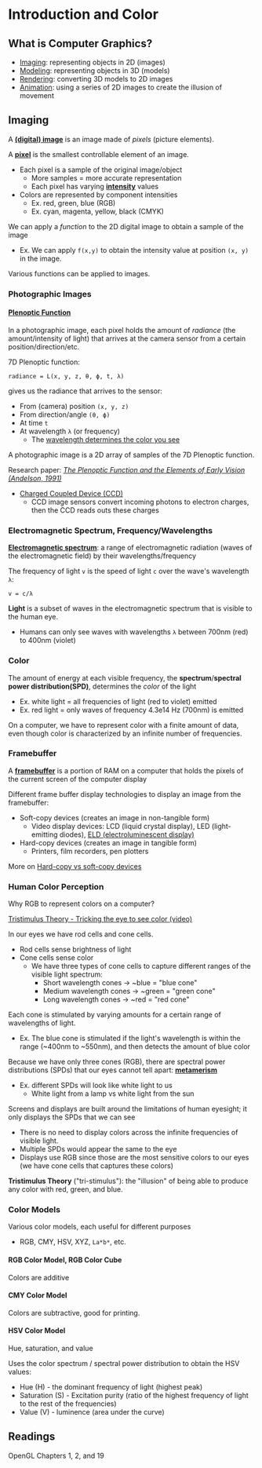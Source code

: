 # Introduction and Color

## What is Computer Graphics?
* [Imaging](https://en.wikipedia.org/wiki/Imaging): representing objects in 2D (images)
* [Modeling](https://en.wikipedia.org/wiki/3D_modeling): representing objects in 3D (models)
* [Rendering](https://en.wikipedia.org/wiki/3D_rendering): converting 3D models to 2D images
* [Animation](https://en.wikipedia.org/wiki/Computer_animation): using a series of 2D images to create the illusion of movement

## Imaging

A [**(digital) image**](https://en.wikipedia.org/wiki/Digital_image) is an image made of *pixels* (picture elements).

A [**pixel**](https://en.wikipedia.org/wiki/Pixel) is the smallest controllable element of an image.
* Each pixel is a sample of the original image/object
  * More samples = more accurate representation
  * Each pixel has varying [**intensity**](https://en.wikipedia.org/wiki/Intensity_(physics)) values
* Colors are represented by component intensities
  * Ex. red, green, blue (RGB)
  * Ex. cyan, magenta, yellow, black (CMYK)

We can apply a *function* to the 2D digital image to obtain a sample of the image
* Ex. We can apply `f(x,y)` to obtain the intensity value at position `(x, y)` in the image.

Various functions can be applied to images.

### Photographic Images

#### [Plenoptic Function](https://homepages.inf.ed.ac.uk/rbf/CVonline/LOCAL_COPIES/ASHBROOK1/node4.html)

In a photographic image, each pixel holds the amount of *radiance* (the amount/intensity of light) that arrives at the camera sensor from a certain position/direction/etc.

7D Plenoptic function:
```
radiance = L(x, y, z, θ, ϕ, t, λ) 
```

gives us the radiance that arrives to the sensor:
* From (camera) position `(x, y, z)`
* From direction/angle `(θ, ϕ)`
* At time `t`
* At wavelength `λ` (or frequency)
    * The [wavelength determines the color you see](https://en.wikipedia.org/wiki/Light)

A photographic image is a 2D array of samples of the 7D Plenoptic function.

Research paper: [*The Plenoptic Function and the Elements of Early Vision (Andelson, 1991)*](http://persci.mit.edu/pub_pdfs/elements91.pdf)

* [Charged Coupled Device (CCD)](https://en.wikipedia.org/wiki/Charge-coupled_device)
  * CCD image sensors convert incoming photons to electron charges, then the CCD reads outs these charges


### Electromagnetic Spectrum, Frequency/Wavelengths

[**Electromagnetic spectrum**](https://en.wikipedia.org/wiki/Electromagnetic_spectrum): a range of electromagnetic radiation (waves of the electromagnetic field) by their wavelengths/frequency

The frequency of light `v` is the speed of light `c` over the wave's wavelength `λ`:
```
v = c/λ
```

**Light** is a subset of waves in the electromagnetic spectrum that is visible to the human eye.
* Humans can only see waves with wavelengths `λ` between 700nm (red) to 400nm (violet)

### Color

The amount of energy at each visible frequency, the **spectrum**/**spectral power distribution(SPD)**, determines the *color* of the light
* Ex. white light = all frequencies of light (red to violet) emitted
* Ex. red light = only waves of frequency 4.3e14 Hz (700nm) is emitted

On a computer, we have to represent color with a finite amount of data, even though color is characterized by an infinite number of frequencies.

### Framebuffer

A [**framebuffer**](https://en.wikipedia.org/wiki/Framebuffer) is a portion of RAM on a computer that holds the pixels of the current screen of the computer display

Different frame buffer display technologies to display an image from the framebuffer:
* Soft-copy devices (creates an image in non-tangible form)
  * Video display devices: LCD (liquid crystal display), LED (light-emitting diodes), [ELD (electroluminescent display)](https://en.wikipedia.org/wiki/Electroluminescent_display)
* Hard-copy devices (creates an image in tangible form)
  * Printers, film recorders, pen plotters

More on [Hard-copy vs soft-copy devices](http://computergraphics-notes.blogspot.com/2013/07/hardcopy-devices.html)

### Human Color Perception

Why RGB to represent colors on a computer?

[Tristimulus Theory - Tricking the eye to see color (video)](https://www.youtube.com/watch?v=uIhTswEsymY&ab_channel=0612TVw%2FNERDfirst)

In our eyes we have rod cells and cone cells.
* Rod cells sense brightness of light
* Cone cells sense color
  * We have three types of cone cells to capture different ranges of the visible light spectrum:
    * Short wavelength cones -> ~blue = "blue cone"
    * Medium wavelength cones -> ~green = "green cone"
    * Long wavelength cones -> ~red = "red cone"

Each cone is stimulated by varying amounts for a certain range of wavelengths of light.
* Ex. The blue cone is stimulated if the light's wavelength is within the range (~400nm to ~550nm), and then detects the amount of blue color

Because we have only three cones (RGB), there are spectral power distributions (SPDs) that our eyes cannot tell apart: [**metamerism**](https://en.wikipedia.org/wiki/Metamerism_(color))
* Ex. different SPDs will look like white light to us
  * White light from a lamp vs white light from the sun

Screens and displays are built around the limitations of human eyesight; it only displays the SPDs that we can see
* There is no need to display colors across the infinite frequencies of visible light.
* Multiple SPDs would appear the same to the eye
* Displays use RGB since those are the most sensitive colors to our eyes (we have cone cells that captures these colors)

**Tristimulus Theory** ("tri-stimulus"): the "illusion" of being able to produce any color with red, green, and blue.

### Color Models

Various color models, each useful for different purposes
* RGB, CMY, HSV, XYZ, `La*b*`, etc.

#### RGB Color Model, RGB Color Cube
Colors are additive

#### CMY Color Model
Colors are subtractive, good for printing.

#### HSV Color Model
Hue, saturation, and value

Uses the color spectrum / spectral power distribution to obtain the HSV values:
* Hue (H) - the dominant frequency of light (highest peak)
* Saturation (S) - Excitation purity (ratio of the highest frequency of light to the rest of the frequencies)
* Value (V) - luminence (area under the curve)

## Readings
OpenGL Chapters 1, 2, and 19
